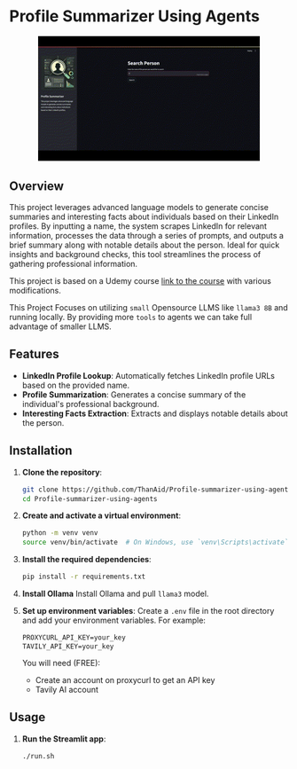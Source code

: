 # Profile Summarizer Using Agents
<div align="center">
  <img src="pics/demo.gif" alt="Demo" width="400"/>
</div>

## Overview

This project leverages advanced language models to generate concise summaries and interesting facts about individuals based on their LinkedIn profiles. By inputting a name, the system scrapes LinkedIn for relevant information, processes the data through a series of prompts, and outputs a brief summary along with notable details about the person. Ideal for quick insights and background checks, this tool streamlines the process of gathering professional information.

This project is based on a Udemy course [link to the course](https://www.udemy.com/course/langchain/?couponCode=MTST7102224B2) with various modifications.

This Project Focuses on utilizing `small` Opensource LLMS like `llama3 8B` and running locally. By providing more `tools` to agents we can take full advantage of smaller LLMS.

## Features

- **LinkedIn Profile Lookup**: Automatically fetches LinkedIn profile URLs based on the provided name.
- **Profile Summarization**: Generates a concise summary of the individual's professional background.
- **Interesting Facts Extraction**: Extracts and displays notable details about the person.

## Installation

1. **Clone the repository**:
    ```sh
    git clone https://github.com/ThanAid/Profile-summarizer-using-agents.git
    cd Profile-summarizer-using-agents
    ```

2. **Create and activate a virtual environment**:
    ```sh
    python -m venv venv
    source venv/bin/activate  # On Windows, use `venv\Scripts\activate`
    ```

3. **Install the required dependencies**:
    ```sh
    pip install -r requirements.txt
    ```

4. **Install Ollama**
    Install Ollama and pull `llama3` model.

5. **Set up environment variables**:
    Create a `.env` file in the root directory and add your environment variables. For example:
    ```env
    PROXYCURL_API_KEY=your_key
    TAVILY_API_KEY=your_key
    ```
    You will need (FREE):
    * Create an account on proxycurl to get an API key
    * Tavily AI account
## Usage

1. **Run the Streamlit app**:
    ```sh
    ./run.sh
    ```
